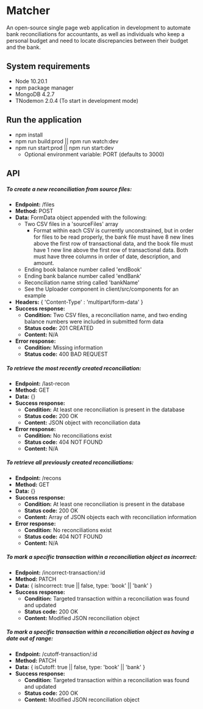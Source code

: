 # Matcher
An open-source single page web application in development to automate bank reconciliations for accountants, as well as individuals who keep a personal budget and need to locate discrepancies between their budget and the bank.

## System requirements
  - Node 10.20.1
  - npm package manager
  - MongoDB 4.2.7
  - TNodemon 2.0.4 (To start in development mode)

## Run the application
  - npm install
  - npm run build:prod || npm run watch:dev
  - npm run start:prod || npm run start:dev
    - Optional environment variable: PORT (defaults to 3000)

## API
##### To create a new reconciliation from source files:
  - **Endpoint:** /files
  - **Method:** POST
  - **Data:** FormData object appended with the following:
    - Two CSV files in a 'sourceFiles' array
      - Format within each CSV is currently unconstrained, but in order for files to be read properly, the bank file must have 8 new lines above the first row of transactional data, and the book file must have 1 new line above the first row of transactional data. Both must have three columns in order of date, description, and amount.
    - Ending book balance number called 'endBook'
    - Ending bank balance number called 'endBank'
    - Reconciliation name string called 'bankName'
    - See the Uploader component in client/src/components for an example
  - **Headers:** { 'Content-Type' : 'multipart/form-data' }
  - **Success response:**
    - **Condition:** Two CSV files, a reconciliation name, and two ending balance numbers were included in submitted form data
    - **Status code:** 201 CREATED
    - **Content:** N/A
  - **Error response:**
    - **Condition:** Missing information
    - **Status code:** 400 BAD REQUEST

##### To retrieve the most recently created reconciliation:
  - **Endpoint:** /last-recon
  - **Method:** GET
  - **Data:** {}
  - **Success response:**
    - **Condition:** At least one reconciliation is present in the database
    - **Status code:** 200 OK
    - **Content:** JSON object with reconciliation data
  - **Error response:**
    - **Condition:** No reconciliations exist
    - **Status code:** 404 NOT FOUND
    - **Content:** N/A

##### To retrieve all previously created reconciliations:
  - **Endpoint:** /recons
  - **Method:** GET
  - **Data:** {}
  - **Success response:**
    - **Condition:** At least one reconciliation is present in the database
    - **Status code:** 200 OK
    - **Content:** Array of JSON objects each with reconciliation information
  - **Error response:**
    - **Condition:** No reconciliations exist
    - **Status code:** 404 NOT FOUND
    - **Content:** N/A

##### To mark a specific transaction within a reconciliation object as incorrect:
  - **Endpoint:** /incorrect-transaction/:id
  - **Method:** PATCH
  - **Data:** { isIncorrect: true || false, type: 'book' || 'bank' }
  - **Success response:**
    - **Condition:** Targeted transaction within a reconciliation was found and updated
    - **Status code:** 200 OK
    - **Content:** Modified JSON reconciliation object

##### To mark a specific transaction within a reconciliation object as having a date out of range:
  - **Endpoint:** /cutoff-transaction/:id
  - **Method:** PATCH
  - **Data:** { isCutoff: true || false, type: 'book' || 'bank' }
  - **Success response:**
    - **Condition:** Targeted transaction within a reconciliation was found and updated
    - **Status code:** 200 OK
    - **Content:** Modified JSON reconciliation object
